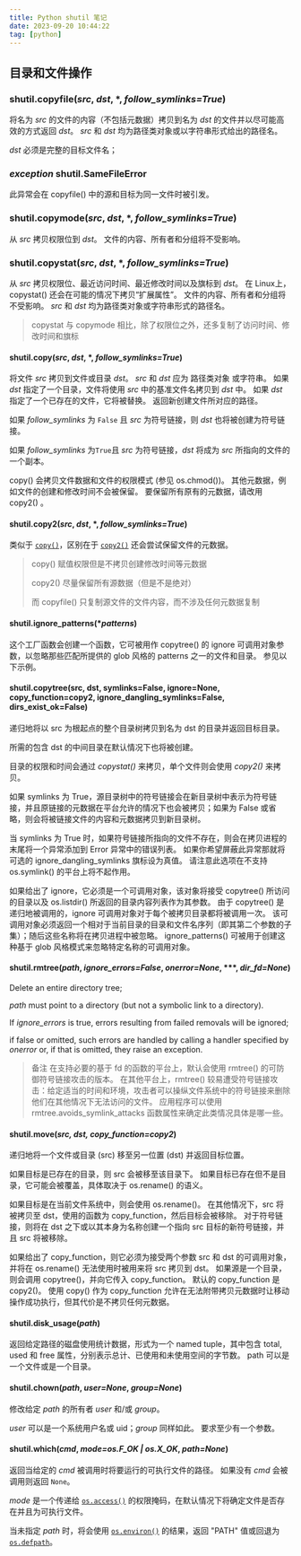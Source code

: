 ```yaml
---
title: Python shutil 笔记
date: 2023-09-20 10:44:22
tag: [python]
---
```




## 目录和文件操作



### shutil.**copyfile**(*src*, *dst*, \*, *follow_symlinks=True*)



将名为 *src* 的文件的内容（不包括元数据）拷贝到名为 *dst* 的文件并以尽可能高效的方式返回 *dst*。 *src* 和 *dst* 均为路径类对象或以字符串形式给出的路径名。

*dst* 必须是完整的目标文件名；



### *exception* shutil.**SameFileError**

此异常会在 copyfile() 中的源和目标为同一文件时被引发。



### shutil.**copymode**(*src*, *dst*, *, *follow_symlinks=True*)

从 *src* 拷贝权限位到 *dst*。 文件的内容、所有者和分组将不受影响。 



###  shutil.**copystat**(*src*, *dst*, *, *follow_symlinks=True*)

从 *src* 拷贝权限位、最近访问时间、最近修改时间以及旗标到 *dst*。 在 Linux上，copystat() 还会在可能的情况下拷贝“扩展属性”。 文件的内容、所有者和分组将不受影响。 *src* 和 *dst* 均为路径类对象或字符串形式的路径名。

> copystat 与 copymode 相比，除了权限位之外，还多复制了访问时间、修改时间和旗标



#### shutil.**copy**(*src*, *dst*, *, *follow_symlinks=True*)

将文件 *src* 拷贝到文件或目录 *dst*。 *src* 和 *dst* 应为 路径类对象 或字符串。 如果 *dst* 指定了一个目录，文件将使用 *src* 中的基准文件名拷贝到 *dst* 中。 如果 *dst* 指定了一个已存在的文件，它将被替换。 返回新创建文件所对应的路径。

如果 *follow_symlinks* 为 `False` 且 *src* 为符号链接，则 *dst* 也将被创建为符号链接。

 如果 *follow_symlinks* 为`True`且 *src* 为符号链接，*dst* 将成为 *src* 所指向的文件的一个副本。

copy() 会拷贝文件数据和文件的权限模式 (参见 os.chmod())。 其他元数据，例如文件的创建和修改时间不会被保留。 要保留所有原有的元数据，请改用 copy2() 。

#### shutil.**copy2**(*src*, *dst*, *, *follow_symlinks=True*)

类似于 [`copy()`](https://docs.python.org/zh-cn/3/library/shutil.html#shutil.copy)，区别在于 [`copy2()`](https://docs.python.org/zh-cn/3/library/shutil.html#shutil.copy2) 还会尝试保留文件的元数据。



> copy() 赋值权限但是不拷贝创建修改时间等元数据
>
> copy2() 尽量保留所有源数据（但是不是绝对）
>
> 而 copyfile() 只复制源文件的文件内容，而不涉及任何元数据复制



#### shutil.ignore_patterns(**patterns*)

这个工厂函数会创建一个函数，它可被用作 copytree() 的 ignore 可调用对象参数，以忽略那些匹配所提供的 glob 风格的 patterns 之一的文件和目录。 参见以下示例。



#### shutil.copytree(src, dst, symlinks=False, ignore=None, copy_function=copy2, ignore_dangling_symlinks=False, dirs_exist_ok=False)

递归地将以 src 为根起点的整个目录树拷贝到名为 dst 的目录并返回目标目录。

 所需的包含 dst 的中间目录在默认情况下也将被创建。

目录的权限和时间会通过 *copystat()* 来拷贝，单个文件则会使用 *copy2()* 来拷贝。

如果 symlinks 为 True，源目录树中的符号链接会在新目录树中表示为符号链接，并且原链接的元数据在平台允许的情况下也会被拷贝；如果为 False 或省略，则会将被链接文件的内容和元数据拷贝到新目录树。

当 symlinks 为 True 时，如果符号链接所指向的文件不存在，则会在拷贝进程的末尾将一个异常添加到 Error 异常中的错误列表。 如果你希望屏蔽此异常那就将可选的 ignore_dangling_symlinks 旗标设为真值。 请注意此选项在不支持 os.symlink() 的平台上将不起作用。

如果给出了 ignore，它必须是一个可调用对象，该对象将接受 copytree() 所访问的目录以及 os.listdir() 所返回的目录内容列表作为其参数。 由于 copytree() 是递归地被调用的，ignore 可调用对象对于每个被拷贝目录都将被调用一次。 该可调用对象必须返回一个相对于当前目录的目录和文件名序列（即其第二个参数的子集）；随后这些名称将在拷贝进程中被忽略。 ignore_patterns() 可被用于创建这种基于 glob 风格模式来忽略特定名称的可调用对象。



#### shutil.**rmtree**(*path*, *ignore_errors=False*, *onerror=None*, ***, *dir_fd=None*)

Delete an entire directory tree; 

*path* must point to a directory (but not a symbolic link to a directory). 

If *ignore_errors* is true, errors resulting from failed removals will be ignored; 

if false or omitted, such errors are handled by calling a handler specified by *onerror* or, if that is omitted, they raise an exception.



> 备注 在支持必要的基于 fd 的函数的平台上，默认会使用 rmtree() 的可防御符号链接攻击的版本。 在其他平台上，rmtree() 较易遭受符号链接攻击：给定适当的时间和环境，攻击者可以操纵文件系统中的符号链接来删除他们在其他情况下无法访问的文件。 应用程序可以使用 rmtree.avoids_symlink_attacks 函数属性来确定此类情况具体是哪一些。



#### shutil.move(*src, dst, copy_function=copy2*)

递归地将一个文件或目录 (src) 移至另一位置 (dst) 并返回目标位置。

如果目标是已存在的目录，则 src 会被移至该目录下。 如果目标已存在但不是目录，它可能会被覆盖，具体取决于 os.rename() 的语义。

如果目标是在当前文件系统中，则会使用 os.rename()。 在其他情况下，src 将被拷贝至 dst，使用的函数为 copy_function，然后目标会被移除。 对于符号链接，则将在 dst 之下或以其本身为名称创建一个指向 src 目标的新符号链接，并且 src 将被移除。

如果给出了 copy_function，则它必须为接受两个参数 src 和 dst 的可调用对象，并将在 os.rename() 无法使用时被用来将 src 拷贝到 dst。 如果源是一个目录，则会调用 copytree()，并向它传入 copy_function。 默认的 copy_function 是 copy2()。 使用 copy() 作为 copy_function 允许在无法附带拷贝元数据时让移动操作成功执行，但其代价是不拷贝任何元数据。



#### shutil.disk_usage(*path*)

返回给定路径的磁盘使用统计数据，形式为一个 named tuple，其中包含 total, used 和 free 属性，分别表示总计、已使用和未使用空间的字节数。 path 可以是一个文件或是一个目录。



#### shutil.**chown**(*path*, *user=None*, *group=None*)

修改给定 *path* 的所有者 *user* 和/或 *group*。

*user* 可以是一个系统用户名或 uid；*group* 同样如此。 要求至少有一个参数。



#### shutil.**which**(*cmd*, *mode=os.F_OK | os.X_OK*, *path=None*)

返回当给定的 *cmd* 被调用时将要运行的可执行文件的路径。 如果没有 *cmd* 会被调用则返回 `None`。

*mode* 是一个传递给 [`os.access()`](https://docs.python.org/zh-cn/3/library/os.html#os.access) 的权限掩码，在默认情况下将确定文件是否存在并且为可执行文件。

当未指定 *path* 时，将会使用 [`os.environ()`](https://docs.python.org/zh-cn/3/library/os.html#os.environ) 的结果，返回 "PATH" 值或回退为 [`os.defpath`](https://docs.python.org/zh-cn/3/library/os.html#os.defpath)。
